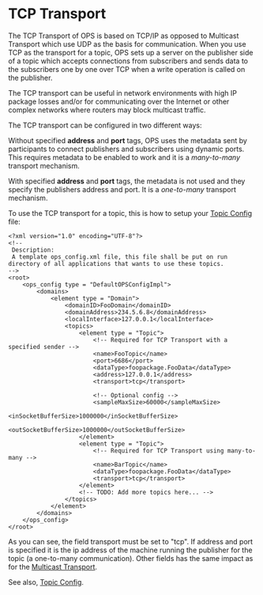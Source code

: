 # TCP Transport #


The TCP Transport of OPS is based on TCP/IP as opposed to Multicast Transport which use UDP as the basis for communication. When you use TCP as the transport for a topic, OPS sets up a server on the publisher side of a topic which accepts connections from subscribers and sends data to the subscribers one by one over TCP when a write operation is called on the publisher.

The TCP transport can be useful in network environments with high IP package losses and/or for communicating over the Internet or other complex networks where routers may block multicast traffic.

The TCP transport can be configured in two different ways:

Without specified **address** and **port** tags, OPS uses the metadata sent by participants to connect publishers and subscribers using dynamic ports. This requires metadata to be enabled to work and it is a _many-to-many_ transport mechanism.

With specified **address** and **port** tags, the metadata is not used and they specify the publishers address and port. It is a _one-to-many_ transport mechanism.

To use the TCP transport for a topic, this is how to setup your [Topic Config](OpsConfig.md) file:

```
<?xml version="1.0" encoding="UTF-8"?>
<!--
 Description:
 A template ops_config.xml file, this file shall be put on run directory of all applications that wants to use these topics.
-->
<root>
    <ops_config type = "DefaultOPSConfigImpl">
        <domains>
            <element type = "Domain">
                <domainID>FooDomain</domainID>
                <domainAddress>234.5.6.8</domainAddress>
                <localInterface>127.0.0.1</localInterface>
                <topics>
                    <element type = "Topic">
                        <!-- Required for TCP Transport with a specified sender -->
                        <name>FooTopic</name>
                        <port>6686</port>
                        <dataType>foopackage.FooData</dataType>
                        <address>127.0.0.1</address>
                        <transport>tcp</transport>

                        <!-- Optional config -->
                        <sampleMaxSize>60000</sampleMaxSize>
                        <inSocketBufferSize>1000000</inSocketBufferSize>
                        <outSocketBufferSize>1000000</outSocketBufferSize>
                    </element>
                    <element type = "Topic">
                        <!-- Required for TCP Transport using many-to-many -->
                        <name>BarTopic</name>
                        <dataType>foopackage.FooData</dataType>
                        <transport>tcp</transport>
                    </element>
                    <!-- TODO: Add more topics here... -->
                </topics>
            </element>
        </domains>
    </ops_config>
</root>

```

As you can see, the field transport must be set to "tcp". If address and port is specified it is the ip address of the machine running the publisher for the topic (a one-to-many communication).
Other fields has the same impact as for the [Multicast Transport](MulticastTransport.md).

See also, [Topic Config](OpsConfig.md).
